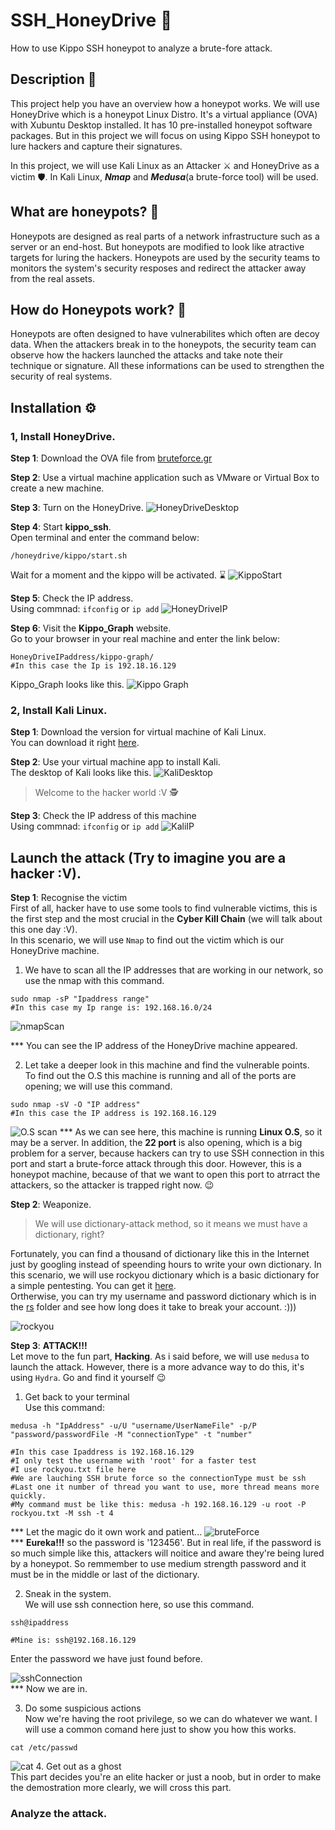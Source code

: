 # SSH_HoneyDrive :honeybee:
How to use Kippo SSH honeypot to analyze a brute-fore attack.
## Description :page_with_curl:
This project help you have an overview how a honeypot works. We will use HoneyDrive 
which is a honeypot Linux Distro. It's a virtual appliance (OVA) with Xubuntu Desktop
installed. It has 10 pre-installed honeypot software packages. But in this project 
we will focus on using Kippo SSH honeypot to lure hackers and capture their signatures.

In this project, we will use Kali Linux as an Attacker :crossed_swords: and HoneyDrive 
as a victim :shield:. In Kali Linux, **_Nmap_** and **_Medusa_**(a brute-force tool) will 
be used.

## What are honeypots? :honey_pot:
Honeypots are designed as real parts of a network infrastructure such as 
a server or an end-host. But honeypots are modified to look like atractive targets for luring the hackers. Honeypots are used by the security teams to monitors the system's security resposes and redirect 
the attacker away from the real assets. 

## How do Honeypots work? :open_file_folder:
Honeypots are often designed to have vulnerabilites which often are decoy data. When the attackers break in
to the honeypots, the security team can observe how the hackers launched the attacks and take note their 
technique or signature. All these informations can be used to strengthen the security of real systems.  

## Installation :gear:

### 1, Install HoneyDrive.
**Step 1**: Download the OVA file from [bruteforce.gr](https://sourceforge.net/projects/honeydrive/) 

**Step 2**: Use a virtual machine application such as VMware or Virtual Box to create a new machine.

**Step 3**: Turn on the HoneyDrive.
![HoneyDriveDesktop](Pic/HoneyDriveDesktop.png)

**Step 4**: Start __kippo_ssh__.  
Open terminal and enter the command below: 
```
/honeydrive/kippo/start.sh
```
Wait for a moment and the kippo will be activated. :hourglass:
![KippoStart](Pic/StartKippo.png) 

**Step 5**: Check the IP address.  
Using commnad: `ifconfig` or `ip add` 
![HoneyDriveIP](Pic/HoneyDriveIP.png)

**Step 6**: Visit the __Kippo_Graph__ website.  
Go to your browser in your real machine and enter the link below: 
```
HoneyDriveIPaddress/kippo-graph/
#In this case the Ip is 192.18.16.129
```
Kippo_Graph looks like this. 
![Kippo Graph](Pic/Kippo_graph.png)

### 2, Install Kali Linux.
**Step 1**: Download the version for virtual machine of Kali Linux.  
You can download it right [here](https://www.kali.org/get-kali/#kali-platforms). 

**Step 2**: Use your virtual machine app to install Kali.  
The desktop of Kali looks like this. 
![KaliDesktop](Pic/KaliDesktop.png)
> Welcome to the hacker world :V :detective:

**Step 3**: Check the IP address of this machine  
Using commnad: `ifconfig` or `ip add` 
![KaliIP](Pic/KaliIp.png)

## Launch the attack (Try to imagine you are a hacker :V). 
**Step 1**: Recognise the victim  
First of all, hacker have to use some tools to find vulnerable victims, this 
is the first step and the most crucial in the **__Cyber Kill Chain__** (we will talk about this one day :V).  
In this scenario, we will use `Nmap` to find out the victim which is our HoneyDrive machine.  

1. We have to scan all the IP addresses that are working in our network, so use the nmap with this command. 
``` 
sudo nmap -sP "Ipaddress range" 
#In this case my Ip range is: 192.168.16.0/24
```
![nmapScan](Pic/nmapScan.png)

*** You can see the IP address of the HoneyDrive machine appeared.  

2. Let take a deeper look in this machine and find the vulnerable points.   
To find out the O.S this machine is running and all of the ports are opening; we will use this command.
``` 
sudo nmap -sV -O "IP address" 
#In this case the IP address is 192.168.16.129
```
![O.S scan](Pic/PortsAndO.Sscan.png)
*** As we can see here, this machine is running __Linux O.S__, so it may be a server. In addition, 
the __22 port__ is also opening, which is a big problem for a server, because hackers can try to use SSH 
connection in this port and start a brute-force attack through this door. However, this is a honeypot machine, because
of that we want to open this port to atrract the attackers, so the attacker is trapped right now. :wink:

**Step 2**: Weaponize.  
>We will use dictionary-attack method, so it means we must have a dictionary, right?
>
Fortunately, you can find a thousand of dictionary like this in the Internet just by googling instead of speending hours to write
your own dictionary. In this scenario, we will use rockyou dictionary which is a basic dictionary for a simple pentesting. You can get it [here](https://github.com/praetorian-inc/Hob0Rules/tree/master).  
Ortherwise, you can try my username and password dictionary which is in the [rs](rs) folder and see how long does it take to break your account. :)))

![rockyou](Pic/rockyou.png)

**Step 3**: **__ATTACK!!!__**  
Let move to the fun part, **Hacking**. As i said before, we will use `medusa` to launch the attack. However, 
there is a more advance way to do this, it's using `Hydra`. Go and find it yourself :wink:    
1. Get back to your terminal  
Use this command: 
```
medusa -h "IpAddress" -u/U "username/UserNameFile" -p/P "password/passwordFile -M "connectionType" -t "number"

#In this case Ipaddress is 192.168.16.129
#I only test the username with 'root' for a faster test
#I use rockyou.txt file here 
#We are lauching SSH brute force so the connectionType must be ssh 
#Last one it number of thread you want to use, more thread means more quickly. 
#My command must be like this: medusa -h 192.168.16.129 -u root -P rockyou.txt -M ssh -t 4
```
*** Let the magic do it own work and patient... 
 ![bruteForce](Pic/bruteForce.png)  
*** **Eureka!!!** so the password is '123456'. But in real life, if the password is so much simple like this, attackers
will noitice and aware they're being lured by a honeypot. So remmember to use medium strength password and it must be in the middle or last of the dictionary. 

2. Sneak in the system.  
We will use ssh connection here, so use this command.   
```
ssh@ipaddress 

#Mine is: ssh@192.168.16.129
```
Enter the password we have just found before. 

![sshConnection](Pic/sshConnection.png)  
*** Now we are in.

3. Do some suspicious actions  
Now we're having the root privilege, so we can do whatever we want. I will use a common comand here just to show you how this works. 
```
cat /etc/passwd 
```
![cat](Pic/catetc.png)
4. Get out as a ghost  
This part decides you're an elite hacker or just a noob, but in order to make the demostration more clearly, we will cross this part.

### Analyze the attack. 









